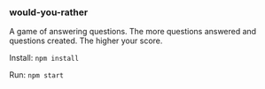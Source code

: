 ### would-you-rather

A game of answering questions.  The more questions answered and questions created.  The higher your score.

Install:
` npm install `

Run:
` npm start `